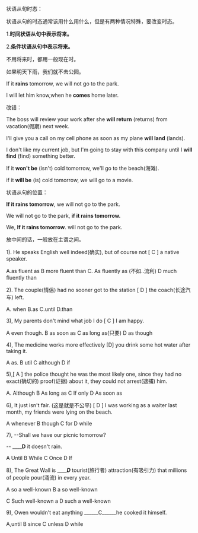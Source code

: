 状语从句时态：

状语从句的时态通常该用什么用什么，但是有两种情况特殊，要改变时态。

1.**时间状语从句中表示将来。**

2.**条件状语从句中表示将来。**

不用将来时，都用一般现在时。

如果明天下雨，我们就不去公园。

If it **rains**  tomorrow, we will not go to the park.  

I will let him know,when he **comes** home later.



改错：

The boss will review your work after she **will return** (returns) from vacation(假期) next week.

I'll give you a call on my cell phone as soon as my plane **will land** (lands).

I don't like my current job, but I'm going to stay with this company until I **will find** (find) something better.

If it **won't be** (isn't) cold tomorrow, we'll go to the beach(海滩).

if it **will be** (is) cold tomorrow, we will go to a movie.



状语从句的位置：

**If it rains tomorrow**, we will not go to the park.

We will not go to the park, **if it rains tomorrow.**

We, **If it rains tomorrow**. will not go to the park.

放中间的话，一般放在主谓之间。



1). He speaks English well indeed(确实), but of course not [ C ] a native speaker.

A.as fluent as               B more fluent than         C. As fluently as (不如..流利)             D much fluently than

2). The couple(情侣) had no sooner got to the station [ D ] the coach(长途汽车) left.

A. when 				B.as 			C.until 				D.than

3), My parents don't mind what job I do [ C ] I am happy.

A even though.			B as soon as   			C as long as(只要)   				D as though

4), The medicine works more effectively [D] you drink some hot water after taking it.

A as.     				B util  					C although 						D if

5),[ A ] the police thought he was the most likely one, since they had no exact(确切的) proof(证据) about it, they could not arrest(逮捕) him.

A. Although   			B As long as					C If only 					D As soon as

6), It just isn't fair. (这是就是不公平) [ D ] I was working as a waiter last month, my friends were lying on the beach.

A whenever 				B though 					C for						D while

7), --Shall we have our picnic tomorrow?

-- ______D__ it doesn't rain.

A Until 						B While 					C Once 						D If

8), The Great Wall is _______D___ tourist(旅行者) attraction(有吸引力) that millions of people pour(涌流) in every year.

A so a well-known 				B a so well-known

C Such well-known a			D such a well-known

9), Owen wouldn't eat anything ______C______he cooked it himself.

A,until  					B since 					C unless 					D while